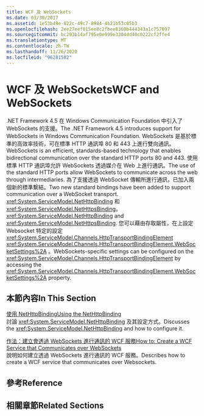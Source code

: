 ```yaml
---
title: WCF 及 WebSockets
ms.date: 03/30/2017
ms.assetid: 1e53b49e-022c-49c7-8984-4b21b53c05b3
ms.openlocfilehash: 2ee27eef015ee8c2fbee8360b444343a1c757097
ms.sourcegitcommit: bc293b14af795e0e999e3304dd40c0222cf2ffe4
ms.translationtype: MT
ms.contentlocale: zh-TW
ms.lasthandoff: 11/26/2020
ms.locfileid: "96281582"
---
```

# <a name="wcf-and-websockets"></a><span data-ttu-id="6134f-102">WCF 及 WebSockets</span><span class="sxs-lookup"><span data-stu-id="6134f-102">WCF and WebSockets</span></span>

<span data-ttu-id="6134f-103">.NET Framework 4.5 在 Windows Communication Foundation 中引入了 WebSockets 的支援。</span><span class="sxs-lookup"><span data-stu-id="6134f-103">The .NET Framework 4.5 introduces support for WebSockets in Windows Communication Foundation.</span></span>  <span data-ttu-id="6134f-104">WebSockets 是基於標準的高效率技術，可在標準 HTTP 通訊埠 80 和 443 上進行雙向通訊。</span><span class="sxs-lookup"><span data-stu-id="6134f-104">WebSockets is an efficient, standards-based technology that enables bidirectional communication over the standard HTTP ports 80 and 443.</span></span> <span data-ttu-id="6134f-105">使用標準 HTTP 通訊埠允許 WebSockets 透過媒介在 Web 上進行通訊。</span><span class="sxs-lookup"><span data-stu-id="6134f-105">The use of the standard HTTP ports allow WebSockets to communicate across the web through intermediaries.</span></span>  <span data-ttu-id="6134f-106">為了支援透過 WebSocket 傳輸所進行通訊，已加入兩個新的標準繫結。</span><span class="sxs-lookup"><span data-stu-id="6134f-106">Two new standard bindings have been added to support communication over a WebSocket transport.</span></span> <span data-ttu-id="6134f-107"><xref:System.ServiceModel.NetHttpBinding> 和 <xref:System.ServiceModel.NetHttpsBinding>。</span><span class="sxs-lookup"><span data-stu-id="6134f-107"><xref:System.ServiceModel.NetHttpBinding> and <xref:System.ServiceModel.NetHttpsBinding>.</span></span> <span data-ttu-id="6134f-108">您可以藉由存取屬性，在上設定 Websocket 特定的設定 <xref:System.ServiceModel.Channels.HttpTransportBindingElement> <xref:System.ServiceModel.Channels.HttpTransportBindingElement.WebSocketSettings%2A> 。</span><span class="sxs-lookup"><span data-stu-id="6134f-108">WebSockets-specific settings can be configured on the <xref:System.ServiceModel.Channels.HttpTransportBindingElement> by accessing the <xref:System.ServiceModel.Channels.HttpTransportBindingElement.WebSocketSettings%2A> property.</span></span>
  
## <a name="in-this-section"></a><span data-ttu-id="6134f-109">本節內容</span><span class="sxs-lookup"><span data-stu-id="6134f-109">In This Section</span></span>  

 [<span data-ttu-id="6134f-110">使用 NetHttpBinding</span><span class="sxs-lookup"><span data-stu-id="6134f-110">Using the NetHttpBinding</span></span>](using-the-nethttpbinding.md)  
 <span data-ttu-id="6134f-111">討論 <xref:System.ServiceModel.NetHttpBinding> 及其設定方式。</span><span class="sxs-lookup"><span data-stu-id="6134f-111">Discusses the <xref:System.ServiceModel.NetHttpBinding> and how to configure it.</span></span>  
  
 [<span data-ttu-id="6134f-112">作法：建立會透過 WebSockets 進行通訊的 WCF 服務</span><span class="sxs-lookup"><span data-stu-id="6134f-112">How to: Create a WCF Service that Communicates over WebSockets</span></span>](how-to-create-a-wcf-service-that-communicates-over-websockets.md)  
 <span data-ttu-id="6134f-113">說明如何建立透過 WebSockets 進行通訊的 WCF 服務。</span><span class="sxs-lookup"><span data-stu-id="6134f-113">Describes how to create a WCF service that communicates over Websockets.</span></span>  
  
## <a name="reference"></a><span data-ttu-id="6134f-114">參考</span><span class="sxs-lookup"><span data-stu-id="6134f-114">Reference</span></span>  
  
## <a name="related-sections"></a><span data-ttu-id="6134f-115">相關章節</span><span class="sxs-lookup"><span data-stu-id="6134f-115">Related Sections</span></span>
